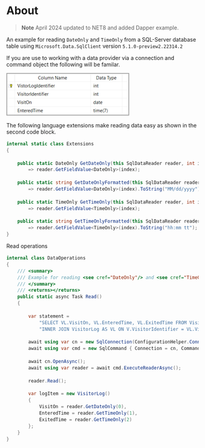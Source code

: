 ﻿# About

> **Note**
> April 2024 updated to NET8 and added Dapper example.

An example for reading `DateOnly` and `TimeOnly` from a SQL-Server database table using `Microsoft.Data.SqlClient` version `5.1.0-preview2.22314.2`

If you are use to working with a data provider via a connection and command object the following will be familar.

![Table Definition](assets/tableDefinition.png)

The following language extensions make reading data easy as shown in the second code block.

```csharp
internal static class Extensions
{

    public static DateOnly GetDateOnly(this SqlDataReader reader, int index)
        => reader.GetFieldValue<DateOnly>(index);

    public static string GetDateOnlyFormatted(this SqlDataReader reader, int index)
        => reader.GetFieldValue<DateOnly>(index).ToString("MM/dd/yyyy");

    public static TimeOnly GetTimeOnly(this SqlDataReader reader, int index)
        => reader.GetFieldValue<TimeOnly>(index);

    public static string GetTimeOnlyFormatted(this SqlDataReader reader, int index)
        => reader.GetFieldValue<TimeOnly>(index).ToString("hh:mm tt");
}
```

Read operations

```csharp
internal class DataOperations
{
    /// <summary>
    /// Example for reading <see cref="DateOnly"/> and <see cref="TimeOnly"/> with <see cref="SqlDataReader"/>
    /// </summary>
    /// <returns></returns>
    public static async Task Read()
    {
  
        var statement =
            "SELECT VL.VisitOn, VL.EnteredTime, VL.ExitedTime FROM Visitor AS V " + 
            "INNER JOIN VisitorLog AS VL ON V.VisitorIdentifier = VL.VisitorIdentifier WHERE (V.VisitorIdentifier = 1);";

        await using var cn = new SqlConnection(ConfigurationHelper.ConnectionString());
        await using var cmd = new SqlCommand { Connection = cn, CommandText = statement };

        await cn.OpenAsync();
        await using var reader = await cmd.ExecuteReaderAsync();

        reader.Read();

        var logItem = new VisitorLog()
        {
            VisitOn = reader.GetDateOnly(0), 
            EnteredTime = reader.GetTimeOnly(1), 
            ExitedTime = reader.GetTimeOnly(2)
        };
    }
}
```